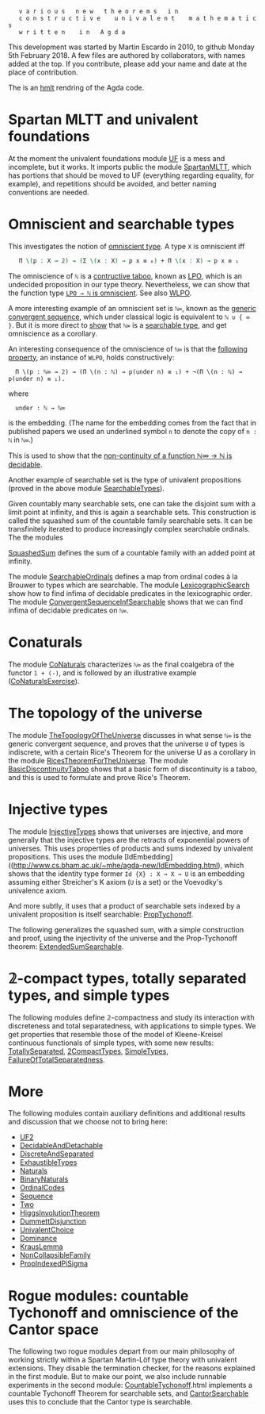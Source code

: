 ```
   v a r i o u s   n e w   t h e o r e m s   i n  
   c o n s t r u c t i v e    u n i v a l e n t    m a t h e m a t i c s
   w r i t t e n    i n   A g d a
```

This development was started by Martin Escardo in 2010, to github
Monday 5th February 2018. A few files are authored by collaborators,
with names added at the top. If you contribute, please add your name
and date at the place of contribution.


The is an [hmlt](http://www.cs.bham.ac.uk/~mhe/agda-new/index.html)
rendring of the Agda code.

# Spartan MLTT and univalent foundations


At the moment the univalent foundations module [UF](http://www.cs.bham.ac.uk/~mhe/agda-new/UF.html) is a mess and incomplete, but it works. It imports public the module  [SpartanMLTT](http://www.cs.bham.ac.uk/~mhe/agda-new/SpartanMLTT.html), which has portions that should be moved to UF (everything regarding equality, for example), and repetitions
should be avoided, and better naming conventions are needed.


# Omniscient and searchable types

This investigates the notion of [omniscient type](http://www.cs.bham.ac.uk/~mhe/agda-new/OmniscientTypes.html). A type `X` is omniscient
iff
```agda
   Π \(p : X → 𝟚) → (Σ \(x : X) → p x ≡ ₀) + Π \(x : X) → p x ≡ ₁
```
The omniscience of `ℕ` is a [contructive taboo](https://ncatlab.org/nlab/show/taboo), known as [LPO](https://ncatlab.org/nlab/show/principle+of+omniscience), which is an
undecided proposition in our type theory. Nevertheless, we can show
that the function type [`LPO → ℕ` is omniscient](http://www.cs.bham.ac.uk/~mhe/agda-new/LPO.html).
See also [WLPO](http://www.cs.bham.ac.uk/~mhe/agda-new/WLPO.html).

A more interesting example of an omniscient set is `ℕ∞`, known as the [generic convergent sequence](http://www.cs.bham.ac.uk/~mhe/agda-new/GenericConvergentSequence.html), which under
classical logic is equivalent to `ℕ ∪ { ∞ }`.
But it is more direct to [show](http://www.cs.bham.ac.uk/~mhe/agda-new/ConvergentSequenceSearchable.html) that `ℕ∞` is a [searchable type](http://www.cs.bham.ac.uk/~mhe/agda-new/SearchableTypes.html), and get
omniscience as a corollary.

An interesting consequence of the omniscience of `ℕ∞` is that the
[following property](http://www.cs.bham.ac.uk/~mhe/agda-new/ADecidableQuantificationOverTheNaturals.html), an instance of `WLPO`, holds constructively:
```
  Π \(p : ℕ∞ → 𝟚) → (Π \(n : ℕ) → p(under n) ≡ ₁) + ¬(Π \(n : ℕ) → p(under n) ≡ ₁).
```
where
```
  under : ℕ → ℕ∞
```
is the embedding. (The name for the embedding comes from the fact that
in published papers we used an underlined symbol `n` to denote the copy
of `n : ℕ` in `ℕ∞`.)

This is used to show that the [non-continuity of a function ℕ∞ → ℕ is
decidable](http://www.cs.bham.ac.uk/~mhe/agda-new/DecidabilityOfNonContinuity.hmtl).

Another example of searchable set is the type of univalent
propositions (proved in the above module [SearchableTypes](http://www.cs.bham.ac.uk/~mhe/agda-new/SearchableTypes.html)).

Given countably many searchable sets, one can take the disjoint sum
with a limit point at infinity, and this is again a searchable
sets. This construction is called the squashed sum of the countable
family searchable sets. It can be transfinitely iterated to produce
increasingly complex searchable ordinals. The the modules

[SquashedSum](http://www.cs.bham.ac.uk/~mhe/agda-new/SquashedSum.html) defines the sum of a countable family with an added point at infinity.

The module [SearchableOrdinals](http://www.cs.bham.ac.uk/~mhe/agda-new/SearchableOrdinals.html) defines a map from ordinal codes à la Brouwer to types which are searchable.
The module [LexicographicSearch](http://www.cs.bham.ac.uk/~mhe/agda-new/LexicographicSearch.html) show how to find infima of decidable predicates in the lexicographic order.
The module [ConvergentSequenceInfSearchable](http://www.cs.bham.ac.uk/~mhe/agda-new/ConvergentSequenceInfSearchable.html) shows that we can find infima of decidable predicates on `ℕ∞`. 

# Conaturals

The module [CoNaturals](http://www.cs.bham.ac.uk/~mhe/agda-new/CoNaturals.html) characterizes `ℕ∞` as the
final coalgebra of the functor `𝟙 + (-)`, and is followed by an
illustrative example ([CoNaturalsExercise](http://www.cs.bham.ac.uk/~mhe/agda-new/CoNaturalsExercise.html)).

# The topology of the universe

The module [TheTopologyOfTheUniverse](http://www.cs.bham.ac.uk/~mhe/agda-new/TheTopologyOfTheUniverse.html) discusses in what sense `ℕ∞` is the generic
convergent sequence, and proves that the universe `U` of types is
indiscrete, with a certain Rice's Theorem for the universe U as a
corollary in the module [RicesTheoremForTheUniverse](http://www.cs.bham.ac.uk/~mhe/agda-new/RicesTheoremForTheUniverse.html).
The module [BasicDiscontinuityTaboo](http://www.cs.bham.ac.uk/~mhe/agda-new/BasicDiscontinuityTaboo.html)
shows that a basic form of discontinuity is a
taboo, and this is used to formulate and prove Rice's
Theorem.

# Injective types

The module
[InjectiveTypes](http://www.cs.bham.ac.uk/~mhe/agda-new/InjectiveTypes.html)
shows that universes are injective, and more generally that the
injective types are the retracts of exponential powers of universes.
This uses properties of products and sums indexed by univalent
propositions. This uses the module [IdEmbedding]((http://www.cs.bham.ac.uk/~mhe/agda-new/IdEmbedding.html), which shows that the identity type former `Id {X} : X → X → U` is an embedding assuming either Streicher's K axiom (`U` is a set) or the Voevodky's univalence axiom.

And more subtly, it uses that a product of searchable sets indexed by a
univalent proposition is itself searchable: [PropTychonoff](http://www.cs.bham.ac.uk/~mhe/agda-new/PropTychonoff.html).


The following generalizes the squashed sum, with a simple construction
and proof, using the injectivity of the universe and the Prop-Tychonoff theorem:
[ExtendedSumSearchable](http://www.cs.bham.ac.uk/~mhe/agda-new/ExtendedSumSearchable.html).


# 𝟚-compact types, totally separated types, and simple types

The following modules define 𝟚-compactness and study its interaction
with discreteness and total separatedness, with applications to simple
types. We get properties that resemble those of the model of
Kleene-Kreisel continuous functionals of simple types, with some new
results: [TotallySeparated](http://www.cs.bham.ac.uk/~mhe/agda-new/TotallySeparated.html),
[2CompactTypes](http://www.cs.bham.ac.uk/~mhe/agda-new/2CompactTypes.html),
[SimpleTypes](http://www.cs.bham.ac.uk/~mhe/agda-new/SimpleTypes.html),
[FailureOfTotalSeparatedness](http://www.cs.bham.ac.uk/~mhe/agda-new/FailureOfTotalSeparatedness.html).

# More

The following modules contain auxiliary definitions and additional
results and discussion that we choose not to bring here:
* [UF2](http://www.cs.bham.ac.uk/~mhe/agda-new/UF2.html)
* [DecidableAndDetachable](http://www.cs.bham.ac.uk/~mhe/agda-new/DecidableAndDetachable.html) 
* [DiscreteAndSeparated](http://www.cs.bham.ac.uk/~mhe/agda-new/DiscreteAndSeparated.html)
* [ExhaustibleTypes](http://www.cs.bham.ac.uk/~mhe/agda-new/ExhaustibleTypes.html)
* [Naturals](http://www.cs.bham.ac.uk/~mhe/agda-new/Naturals.html)
* [BinaryNaturals](http://www.cs.bham.ac.uk/~mhe/agda-new/BinaryNaturals.html)
* [OrdinalCodes](http://www.cs.bham.ac.uk/~mhe/agda-new/OrdinalCodes.html)
* [Sequence](http://www.cs.bham.ac.uk/~mhe/agda-new/Sequence.html)
* [Two](http://www.cs.bham.ac.uk/~mhe/agda-new/Two.html) 
* [HiggsInvolutionTheorem](http://www.cs.bham.ac.uk/~mhe/agda-new/HiggsInvolutionTheorem.html)
* [DummettDisjunction](http://www.cs.bham.ac.uk/~mhe/agda-new/DummettDisjunction.html)
* [UnivalentChoice](http://www.cs.bham.ac.uk/~mhe/agda-new/UnivalentChoice.html)
* [Dominance](http://www.cs.bham.ac.uk/~mhe/agda-new/Dominance.html)
* [KrausLemma](http://www.cs.bham.ac.uk/~mhe/agda-new/KrausLemma.html)
* [NonCollapsibleFamily](http://www.cs.bham.ac.uk/~mhe/agda-new/NonCollapsibleFamily.html)
* [PropIndexedPiSigma](http://www.cs.bham.ac.uk/~mhe/agda-new/PropIndexedPiSigma.html)

# Rogue modules: countable Tychonoff and omniscience of the Cantor space

The following two rogue modules depart from our main philosophy of
working strictly within a Spartan Martin-Löf type theory with
univalent extensions.  They disable the termination checker, for the
reasons explained in the first module. But to make our point, we also
include runnable experiments in the second module:
[CountableTychonoff](http://www.cs.bham.ac.uk/~mhe/agda-new/CountableTychonoff).html
implements a countable Tychonoff Theorem for searchable sets, and
[CantorSearchable](http://www.cs.bham.ac.uk/~mhe/agda-new/CantorSearchable.html)
uses this to conclude that the Cantor type is searchable.

